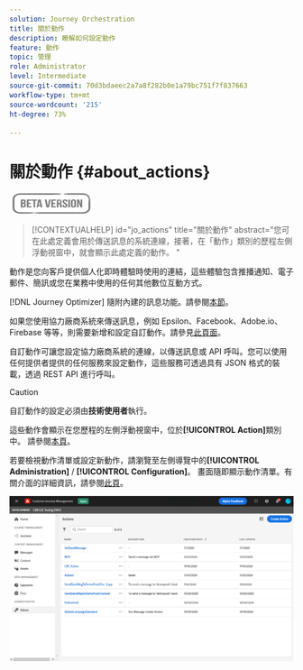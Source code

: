 ```yaml
---
solution: Journey Orchestration
title: 關於動作
description: 瞭解如何設定動作
feature: 動作
topic: 管理
role: Administrator
level: Intermediate
source-git-commit: 70d3bdaeec2a7a8f282b0e1a79bc751f7f837663
workflow-type: tm+mt
source-wordcount: '215'
ht-degree: 73%

---
```


# 關於動作 {#about_actions}

![](../assets/do-not-localize/badge.png)

>[!CONTEXTUALHELP]
>id="jo_actions"
>title="關於動作"
>abstract="您可在此處定義會用於傳送訊息的系統連線，接著，在「動作」類別的歷程左側浮動視窗中，就會顯示此處定義的動作。 "

動作是您向客戶提供個人化即時體驗時使用的連結，這些體驗包含推播通知、電子郵件、簡訊或您在業務中使用的任何其他數位互動方式。

[!DNL Journey Optimizer] 隨附內建的訊息功能。請參閱[本節](../get-started-content.md)。

如果您使用協力廠商系統來傳送訊息，例如 Epsilon、Facebook、Adobe.io、Firebase 等等，則需要新增和設定自訂動作。請參見[此頁面](../action/about-custom-action-configuration.md)。

自訂動作可讓您設定協力廠商系統的連線，以傳送訊息或 API 呼叫。您可以使用任何提供者提供的任何服務來設定動作，這些服務可透過具有 JSON 格式的裝載，透過 REST API 進行呼叫。

>[!CAUTION]
>
>自訂動作的設定必須由&#x200B;**技術使用者**&#x200B;執行。

這些動作會顯示在您歷程的左側浮動視窗中，位於&#x200B;**[!UICONTROL Action]**&#x200B;類別中。 請參閱[本頁](../building-journeys/about-journey-activities.md#action-activities)。

若要檢視動作清單或設定新動作，請瀏覽至左側導覽中的&#x200B;**[!UICONTROL Administration]** / **[!UICONTROL Configuration]**。 畫面隨即顯示動作清單。有關介面的詳細資訊，請參閱[此頁](../user-interface.md)。

![](../assets/custom1.png)
